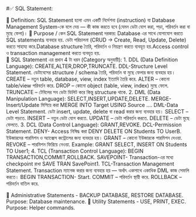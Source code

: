 #✅ SQL Statement: 

🔷 Definition: 
    SQL Statement হলো এমন একটি নির্দেশনা (instruction) যা Database Management System-কে বলে দেয় — কী কাজ করতে হবে (যেমন ডেটা যোগ করা, পড়া, পরিবর্তন করা বা মুছে ফেলা)।
🔷 Purpose / কেন SQL Statement দরকার: 
    Database এর সাথে যোগাযোগ করতে SQL statements ব্যবহার হয়. ডেটা পরিচালনা (CRUD → Create, Read, Update, Delete) করতে সাহায্য করে.Database structure তৈরি, পরিবর্তন ও নিয়ন্ত্রণ করতে ব্যবহৃত হয়.Access control ও transaction management করতে ব্যবহৃত হয়.   
🔷 SQL Statement এর প্রধান 4 টা ধরন (Category অনুযায়ী):
	  1. DDL (Data Definition Language): CREATE,ALTER,DROP,TRUNCATE. DDL-Structure Level Statement. ডেটাবেসের structure / schema তৈরি, পরিবর্তন বা মুছে ফেলার জন্য ব্যবহার হয়। CREATE – নতুন table, database, view, index ইত্যাদি তৈরি করে. ALTER – কোনো table/view পরিবর্তন করে. DROP – কোনো object (table, view, index) মুছে ফেলে. TRUNCATE – টেবিলের সব ডেটা ডিলিট করে কিন্তু structure থাকে.
	  2. DML (Data Manipulation Language): SELECT,INSERT,UPDATE,DELETE. MERGE- Insert/Update মিশিয়ে করা MERGE INTO Target USING Source .... DML-Data Level Statement. ডেটা insert, update, delete বা read করার জন্য ব্যবহার হয়।  SELECT – ডেটা পড়তে. INSERT – নতুন ডেটা যোগ করতে.  UPDATE – ডেটা পরিবর্তন করতে. DELETE – ডেটা মুছে ফেলতে. 
	  3. DCL (Data Control Language): GRANT,REVOKE. DCL-Permission Statement. DENY- Access নিষিদ্ধ করা DENY DELETE ON Students TO UserB. ইউজারদের পারমিশন ও অ্যাক্সেস কন্ট্রোলের জন্য ব্যবহার হয়। GRANT – কোনো ইউজারকে পারমিশন দেওয়া. REVOKE – পারমিশন ফিরিয়ে নেওয়া. Example: GRANT SELECT, INSERT ON Students TO User1;
	  4. TCL (Transaction Control Language): BEGIN TRANSACTION,COMMIT,ROLLBACK. SAVEPOINT- Transaction-এর মধ্যে checkpoint রাখা SAVE TRAN SavePoint1. TCL-Transaction Management Statement. Transaction ম্যানেজ করার জন্য ব্যবহার হয় — অর্থাৎ একসাথে একাধিক DML কাজ সেফলি করতে। BEGIN TRANSACTION- Start. COMMIT – পরিবর্তন স্থায়ী করে. ROLLBACK – পরিবর্তন বাতিল করে.


🔷 Administrative Statements -  BACKUP DATABASE, RESTORE DATABASE. Purpose: Database maintenance.
🔷 Utility Statements - USE, PRINT, EXEC. Purpose: Helper commands. 
